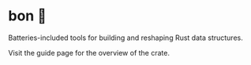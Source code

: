 # bon 💪

Batteries-included tools for building and reshaping Rust data structures.

Visit the guide page for the overview of the crate.
